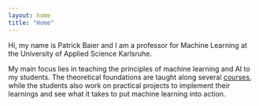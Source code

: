 ```yaml
---
layout: home
title: "Home"
---
```


Hi, my name is Patrick Baier and I am a professor for Machine Learning at the University of Applied Science Karlsruhe.

My main focus lies in teaching the principles of machine learning and AI to my students. The theoretical foundations are taught along several [courses](https://pabair.github.io/courses.html), while the students also work on practical projects to implement their learnings and see what it takes to put machine learning into action. 

